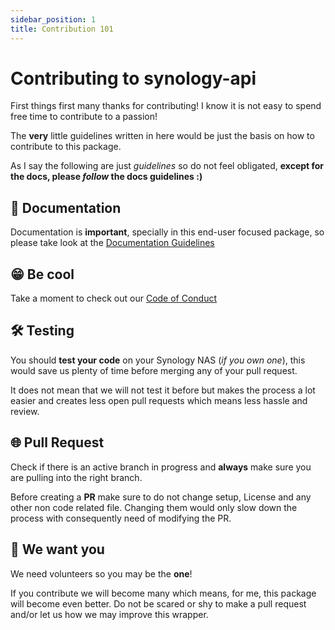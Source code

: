 ```yaml
---
sidebar_position: 1
title: Contribution 101
---
```


# Contributing to synology-api
First things first many thanks for contributing!
I know it is not easy to spend free time to contribute to a passion!

The **very** little guidelines written in here would be just the basis on how to contribute to this package.

As I say the following are just _guidelines_ so do not feel obligated, **except for the docs, please _follow_ the docs guidelines :)**

## 📝 Documentation
Documentation is **important**, specially in this end-user focused package, so please take look at the [Documentation Guidelines](docs_guidelines)

## 😁 Be cool
Take a moment to check out our [Code of Conduct](conduct_code)

## 🛠️ Testing
You should **test your code** on your Synology NAS (_if you own one_), this would save us plenty of time before merging any of your pull request.  

It does not mean that we will not test it before but makes the process a lot easier and creates less open pull requests which means less hassle and review.

## 🌐 Pull Request
Check if there is an active branch in progress and **always** make sure you are pulling into the right branch.  

Before creating a **PR** make sure to do not change setup, License and any other non code related file.
Changing them would only slow down the process with consequently need of modifying the PR.

## 🫵 We want you
We need volunteers so you may be the **one**!

If you contribute we will become many which means, for me, this package will become even better.
Do not be scared or shy to make a pull request and/or let us how we may improve this wrapper.
